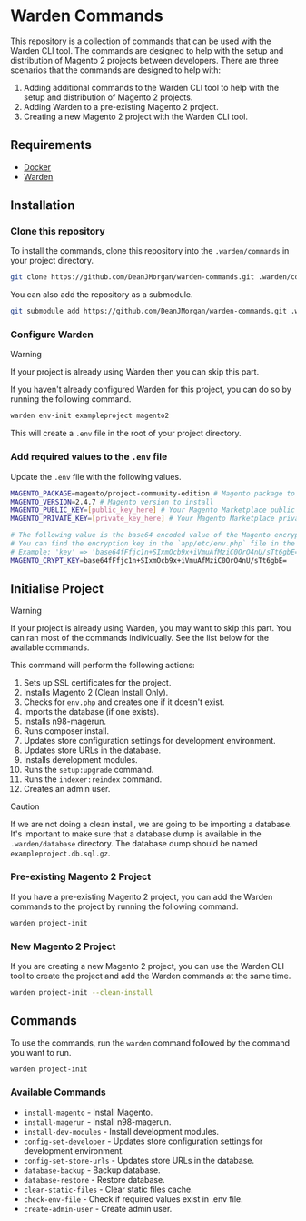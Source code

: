 # Warden Commands

This repository is a collection of commands that can be used with the Warden CLI tool. The commands are designed to help with the setup and distribution of Magento 2 projects between developers. There are three scenarios that the commands are designed to help with:

1. Adding additional commands to the Warden CLI tool to help with the setup and distribution of Magento 2 projects.
2. Adding Warden to a pre-existing Magento 2 project.
3. Creating a new Magento 2 project with the Warden CLI tool.


## Requirements

- [Docker](https://www.docker.com/)
- [Warden](https://docs.warden.dev/)


## Installation

### Clone this repository

To install the commands, clone this repository into the `.warden/commands` in your project directory.

```bash
git clone https://github.com/DeanJMorgan/warden-commands.git .warden/commands
```

You can also add the repository as a submodule.

```bash
git submodule add https://github.com/DeanJMorgan/warden-commands.git .warden/commands
```


### Configure Warden

> [!WARNING]
> If your project is already using Warden then you can skip this part.

If you haven't already configured Warden for this project, you can do so by running the following command.

```bash
warden env-init exampleproject magento2
```

This will create a `.env` file in the root of your project directory.


### Add required values to the `.env` file

Update the `.env` file with the following values.

```bash
MAGENTO_PACKAGE=magento/project-community-edition # Magento package to install
MAGENTO_VERSION=2.4.7 # Magento version to install
MAGENTO_PUBLIC_KEY=[public_key_here] # Your Magento Marketplace public key
MAGENTO_PRIVATE_KEY=[private_key_here] # Your Magento Marketplace private key

# The following value is the base64 encoded value of the Magento encryption key.
# You can find the encryption key in the `app/etc/env.php` file in the `crypt` section.
# Example: 'key' => 'base64fFfjc1n+SIxmOcb9x+iVmuAfMziC0OrO4nU/sTt6gbE='
MAGENTO_CRYPT_KEY=base64fFfjc1n+SIxmOcb9x+iVmuAfMziC0OrO4nU/sTt6gbE=
```


## Initialise Project

> [!WARNING]
> If your project is already using Warden, you may want to skip this part. You can ran most of the commands individually. See the list below for the available commands.

This command will perform the following actions:

1. Sets up SSL certificates for the project.
2. Installs Magento 2 (Clean Install Only).
3. Checks for `env.php` and creates one if it doesn't exist.
4. Imports the database (if one exists).
5. Installs n98-magerun.
6. Runs composer install.
7. Updates store configuration settings for development environment.
8. Updates store URLs in the database.
9. Installs development modules.
10. Runs the `setup:upgrade` command.
11. Runs the `indexer:reindex` command.
12. Creates an admin user.

> [!CAUTION]
> If we are not doing a clean install, we are going to be importing a database. It's important to make sure that a database dump is available in the `.warden/database` directory. The database dump should be named `exampleproject.db.sql.gz`.


### Pre-existing Magento 2 Project

If you have a pre-existing Magento 2 project, you can add the Warden commands to the project by running the following command.

```bash
warden project-init
```


### New Magento 2 Project

If you are creating a new Magento 2 project, you can use the Warden CLI tool to create the project and add the Warden commands at the same time.

```bash
warden project-init --clean-install
```


## Commands

To use the commands, run the `warden` command followed by the command you want to run.

```bash
warden project-init
```


### Available Commands

- `install-magento` - Install Magento.
- `install-magerun` - Install n98-magerun.
- `install-dev-modules` - Install development modules.
- `config-set-developer` - Updates store configuration settings for development environment.
- `config-set-store-urls` - Updates store URLs in the database.
- `database-backup` - Backup database.
- `database-restore` - Restore database.
- `clear-static-files` - Clear static files cache.
- `check-env-file` - Check if required values exist in .env file.
- `create-admin-user` - Create admin user.